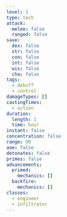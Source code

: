 ```yaml
---
level: 1
type: tech
attack:
  melee: false
  ranged: false
save:
  dex: false
  str: false
  con: false
  int: false
  wis: false
  cha: false
tags:
  - debuff
  - control
damageTypes: []
castingTimes:
  - action
duration:
  length: 1
  time: hour
instant: false
concentration: false
range: 90
aoe: false
detonates: false
primes: false
advancements:
  primed:
    mechanics: []
  backfire:
    mechanics: []
classes:
  - engineer
  - infiltrator
---
```

